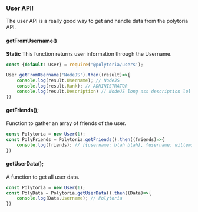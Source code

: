 ### User API!

The user API is a really good way to get and handle data from the polytoria API.

#### getFromUsername()
**Static**
This function returns user information through the Username.
```js
const {default: User} = require('@polytoria/users');

User.getFromUsername('NodeJS').then((result)=>{
    console.log(result.Username); // NodeJS
    console.log(result.Rank); // ADMINISTRATOR
    console.log(result.Description) // NodeJS long ass description lol
})
```
#### getFriends();
Function to gather an array of friends of the user.
```js
const Polytoria = new User(1);
const PolyFriends = Polytoria.getFriends().then((friends)=>{
    console.log(friends); // [{username: blah blah}, {username: willemstinky}] etc....
})
```

#### getUserData();
A function to get all user data.
```js
const Polytoria = new User(1);
const PolyData = Polytoria.getUserData().then((Data)=>{
    console.log(Data.Username); // Polytoria
})
```
